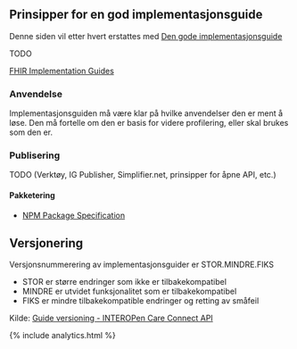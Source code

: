 ## Prinsipper for en god implementasjonsguide

Denne siden vil etter hvert erstattes med [Den gode implementasjonsguide](../docs/dgi/index.md)

TODO

[FHIR Implementation Guides](https://wiki.hl7.org/index.php?title=FHIR_Implementation_Guides)

### Anvendelse

Implementasjonsguiden må være klar på hvilke anvendelser den er ment å løse. Den må fortelle om den er basis for videre profilering, eller skal brukes som den er. 

### Publisering

TODO (Verktøy, IG Publisher, Simplifier.net, prinsipper for åpne API, etc.)

#### Pakketering

* [NPM Package Specification](https://confluence.hl7.org/display/FHIR/NPM+Package+Specification)

## Versjonering

Versjonsnummerering av implementasjonsguider er STOR.MINDRE.FIKS

* STOR er større endringer som ikke er tilbakekompatibel
* MINDRE er utvidet funksjonalitet som er tilbakekompatibel
* FIKS er mindre tilbakekompatible endringer og retting av småfeil

Kilde: [Guide versioning - INTEROPen Care Connect API](https://nhsconnect.github.io/CareConnectAPI/overview_guide_versioning.html)

{% include analytics.html %}
